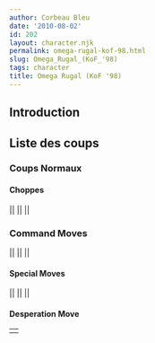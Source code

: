 ```yaml
---
author: Corbeau Bleu
date: '2010-08-02'
id: 202
layout: character.njk
permalink: omega-rugal-kof-98.html
slug: Omega_Rugal_(KoF_'98)
tags: character
title: Omega Rugal (KoF '98)
---
```


## Introduction

## Liste des coups

### Coups Normaux

#### Choppes

||
||
||

### Command Moves

||
||
||

#### Special Moves

||
||
||

#### Desperation Move

|     |
|-----|
|     |